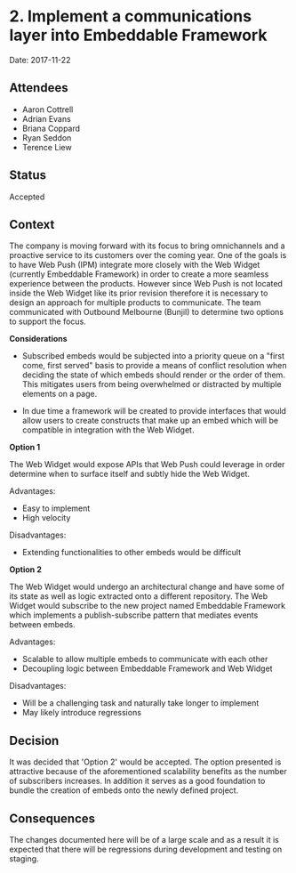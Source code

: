 # 2. Implement a communications layer into Embeddable Framework

Date: 2017-11-22

## Attendees
- Aaron Cottrell
- Adrian Evans
- Briana Coppard
- Ryan Seddon
- Terence Liew

## Status

Accepted

## Context

The company is moving forward with its focus to bring omnichannels and a proactive service to its customers over the coming year. One of the goals is to have Web Push (IPM) integrate more closely with the Web Widget (currently Embeddable Framework) in order to create a more seamless experience between the products. However since Web Push is not located inside the Web Widget like its prior revision therefore it is necessary to design an approach for multiple products to communicate. The team communicated with Outbound Melbourne (Bunjil) to determine two options to support the focus.

**Considerations**

- Subscribed embeds would be subjected into a priority queue on a "first come, first served" basis to provide a means of conflict resolution when deciding the state of which embeds should render or the order of them. This mitigates users from being overwhelmed or distracted by multiple elements on a page.

- In due time a framework will be created to provide interfaces that would allow users to create constructs that make up an embed which will be compatible in integration with the Web Widget.

**Option 1**

The Web Widget would expose APIs that Web Push could leverage in order determine when to surface itself and subtly hide the Web Widget.

Advantages:

- Easy to implement
- High velocity

Disadvantages:

- Extending functionalities to other embeds would be difficult

**Option 2**

The Web Widget would undergo an architectural change and have some of its state as well as logic extracted onto a different repository. The Web Widget would subscribe to the new project named Embeddable Framework which implements a publish-subscribe pattern that mediates events between embeds.

Advantages:

- Scalable to allow multiple embeds to communicate with each other
- Decoupling logic between Embeddable Framework and Web Widget

Disadvantages:

- Will be a challenging task and naturally take longer to implement
- May likely introduce regressions

## Decision

It was decided that 'Option 2' would be accepted.
The option presented is attractive because of the aforementioned scalability benefits as the number of subscribers
increases. In addition it serves as a good foundation to bundle the creation of embeds onto the newly defined
project.

## Consequences

The changes documented here will be of a large scale and as a result it is expected that there will be regressions during development and testing on staging.
